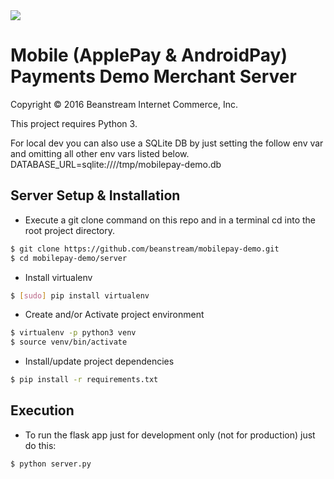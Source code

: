 <img src="http://www.beanstream.com/wp-content/uploads/2015/08/Beanstream-logo.png" />

# Mobile (ApplePay &amp; AndroidPay) Payments Demo Merchant Server

Copyright © 2016 Beanstream Internet Commerce, Inc.

This project requires Python 3.

For local dev you can also use a SQLite DB by just setting the follow env var and omitting all other env vars
listed below. DATABASE_URL=sqlite:////tmp/mobilepay-demo.db

## Server Setup & Installation

* Execute a git clone command on this repo and in a terminal cd into the root project directory.
```bash
$ git clone https://github.com/beanstream/mobilepay-demo.git
$ cd mobilepay-demo/server
```
* Install virtualenv
```bash
$ [sudo] pip install virtualenv
```
* Create and/or Activate project environment
```bash
$ virtualenv -p python3 venv
$ source venv/bin/activate
```
* Install/update project dependencies
```bash
$ pip install -r requirements.txt
```

## Execution

* To run the flask app just for development only (not for production) just do this:
```bash
$ python server.py
```
